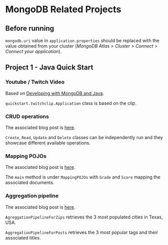# MongoDB Related Projects

## Before running
`mongodb.uri` value in `application.properties` should be replaced with the value obtained from your cluster (_MongoDB Atlas > Cluster > Connect > Connect your application_).

## Project 1 - Java Quick Start
### Youtube / Twitch Video
Based on [Developing with MongoDB and Java](https://www.youtube.com/watch?v=bkhXHiracs8).

`quickstart.twitchclip.Application` class is based on the clip.

### CRUD operations
The associated blog post is [here](https://developer.mongodb.com/quickstart/java-setup-crud-operations).

`Create`, `Read`, `Update` and `Delete` classes can be independently run and they showcase different available operations. 

### Mapping POJOs
The associated blog post is [here](https://developer.mongodb.com/quickstart/java-mapping-pojos).

The `main` method is under `MappingPOJOs` with `Grade` and `Score` mapping the associated documents.

### Aggregation pipeline
The associated blog post is [here](https://developer.mongodb.com/quickstart/java-aggregation-pipeline).

`AgreggationPipelineForZips` retrieves the 3 most populated cities in Texas, USA.

`AggregationPipelineForPosts` retrieves the 3 most popular tags and their associated titles.

